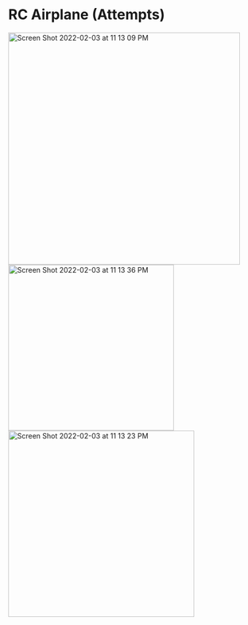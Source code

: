 # RC Airplane (Attempts)

<img width="466" alt="Screen Shot 2022-02-03 at 11 13 09 PM" src="https://user-images.githubusercontent.com/44248582/152481352-83932cbb-c2f4-420b-a8d3-3303013c4062.png">
<img width="333" alt="Screen Shot 2022-02-03 at 11 13 36 PM" src="https://user-images.githubusercontent.com/44248582/152481360-1c2e4c25-83e0-47f7-8f5d-7abaf91993c5.png">
<img width="374" alt="Screen Shot 2022-02-03 at 11 13 23 PM" src="https://user-images.githubusercontent.com/44248582/152481362-e1c05067-bc34-4915-8432-d32cfb1a6ecf.png">
